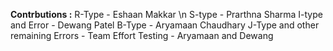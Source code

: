 **Contrbutions :**
R-Type - Eshaan Makkar \n
S-type - Prarthna Sharma
I-type and Error - Dewang Patel
B-Type - Aryamaan Chaudhary
J-Type and other remaining Errors - Team Effort
Testing - Aryamaan and Dewang
